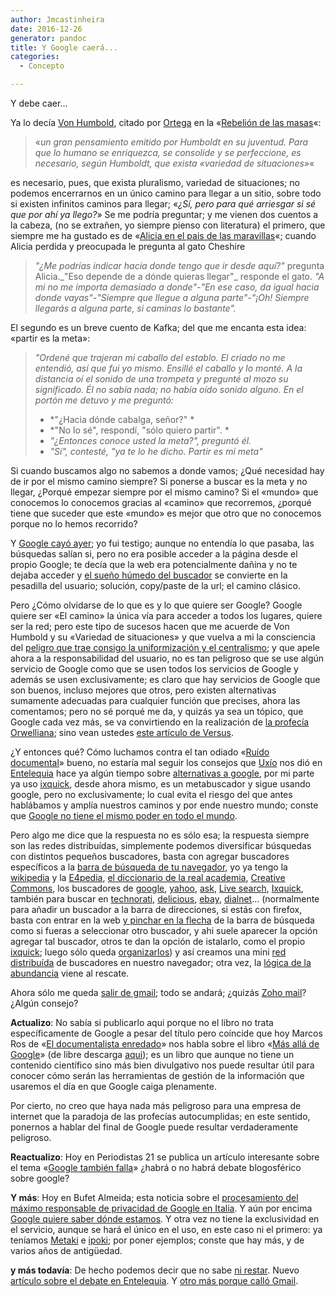 ```yaml
---
author: Jmcastinheira
date: 2016-12-26
generator: pandoc
title: Y Google caerá...
categories:
  - Concepto

---
```




Y debe caer...

Ya lo decía [Von
Humbold](http://es.wikipedia.org/wiki/Wilhelm_von_Humboldt), citado por
[Ortega](http://es.wikipedia.org/wiki/Jos%C3%A9_Ortega_y_Gasset) en la
«[Rebelión de las
masas](http://www.laeditorialvirtual.com.ar/Pages/Ortega_y_Gasset/Ortega_LaRebelionDeLasMasas01.htm)«:

> «*un gran pensamiento emitido por Humboldt en su juventud. Para que lo
> humano se enriquezca, se consolide y se perfeccione, es necesario,
> según Humboldt, que exista «variedad de situaciones»*«

es necesario, pues, que exista pluralismo, variedad de situaciones; no
podemos encerrarnos en un único camino para llegar a un sitio, sobre
todo si existen infinitos caminos para llegar; «*¿Sí, pero para qué
arriesgar si sé que por ahí ya llego?*» Se me podría preguntar; y me
vienen dos cuentos a la cabeza, (no se extrañen, yo siempre pienso con
literatura) el primero, que siempre me ha gustado es de «[Alicia en el
pais de las
maravillas](http://www.guiascostarica.com/alicia/a1/indice.htm)«; cuando
Alicia perdida y preocupada le pregunta al gato Cheshire

> *"¿Me podrías indicar hacia donde tengo que ir desde aquí?"* pregunta
> Alicia.\_"Eso depende de a dónde quieras llegar"\_ responde el gato.
> *"A mi no me importa demasiado a donde"-"En ese caso, da igual hacia
> donde vayas"-"Siempre que llegue a alguna parte"-"¡Oh! Siempre
> llegarás a alguna parte, si caminas lo bastante".*

El segundo es un breve cuento de Kafka; del que me encanta esta idea:
«partir es la meta»:

> *"Ordené que trajeran mi caballo del establo. El criado no me
> entendió, así que fui yo mismo. Ensillé el caballo y lo monté. A la
> distancia oí el sonido de una trompeta y pregunté al mozo su
> significado. Él no sabía nada; no había oído sonido alguno. En el
> portón me detuvo y me preguntó:*
>
> -   *"¿Hacia dónde cabalga, señor?" *
> -   *"No lo sé", respondí, "sólo quiero partir". *
> -   *"¿Entonces conoce usted la meta?", preguntó él.*
> -   *"Sí", contesté, "ya te lo he dicho. Partir es mi meta"*

Si cuando buscamos algo no sabemos a donde vamos; ¿Qué necesidad hay de
ir por el mismo camino siempre? Si ponerse a buscar es la meta y no
llegar, ¿Porqué empezar siempre por el mismo camino? Si el «mundo» que
conocemos lo conocemos gracias al «camino» que recorremos, ¿porqué tiene
que suceder que este «mundo» es mejor que otro que no conocemos porque
no lo hemos recorrido?

Y [Google cayó
ayer](http://www.soitu.es/soitu/2009/01/31/actualidad/1233415500_123736.html);
yo fui testigo; aunque no entendía lo que pasaba, las búsquedas salían
si, pero no era posible acceder a la página desde el propio Google; te
decía que la web era potencialmente dañina y no te dejaba acceder y [el
sueño húmedo del
buscador](http://www.versvs.net/miniposts/el-sueno-humedo-de-todo-buscador/)
se convierte en la pesadilla del usuario; solución, copy/paste de la
url; el camino clásico.

Pero ¿Cómo olvidarse de lo que es y lo que quiere ser Google? Google
quiere ser «El camino» la única vía para acceder a todos los lugares,
quiere ser la red; pero este tipo de sucesos hacen que me acuerde de Von
Humbold y su «Variedad de situaciones» y que vuelva a mi la consciencia
del [peligro que trae consigo la uniformización y el
centralismo](http://www.versvs.net/anotacion/infraestructura-como-ventaja-competitiva);
y que apele ahora a la responsabilidad del usuario, no es tan peligroso
que se use algún servicio de Google como que se usen todos los servicios
de Google y además se usen exclusivamente; es claro que hay servicios de
Google que son buenos, incluso mejores que otros, pero existen
alternativas sumamente adecuadas para cualquier función que precises,
ahora las comentamos; pero no sé porqué me da, y quizás ya sea un
tópico, que Google cada vez más, se va convirtiendo en la realización de
[la profecía
Orwelliana](http://es.wikipedia.org/wiki/1984_%28novela%29); sino vean
ustedes [este artículo de
Versus](http://www.versvs.net/anotacion/brazos-poderosos-google-son-infinitos-rumore-rumore).

¿Y entonces qué? Cómo luchamos contra el tan odiado «[Ruído
documental](http://entelequia.bligoo.com/content/view/132089/La_informacion_y_el_ruido_documental.html)»
bueno, no estaría mal seguir los consejos que
[Uxío](http://www.bligoo.com/profile/view/79903) nos dió en
[Entelequia](http://entelequia.bligoo.com/content/view/132089/La_informacion_y_el_ruido_documental.html)
hace ya algún tiempo sobre [alternativas a
google](http://entelequia.bligoo.com/content/view/136524/BUSCADORES_DE_INTERNET_GUIA_BASICA.html),
por mi parte ya uso [ixquick](http://eu.ixquick.com/esp/), desde ahora
mismo, es un metabuscador y sigue usando google, pero no exclusivamente;
lo cual evita el riesgo del que antes hablábamos y amplía nuestros
caminos y por ende nuestro mundo; conste que [Google no tiene el mismo
poder en todo el mundo](http://www.abadiadigital.com/noticia3314.html).

Pero algo me dice que la respuesta no es sólo esa; la respuesta siempre
son las redes distribuídas, simplemente podemos diversificar búsquedas
con distintos pequeños buscadores, basta con agregar buscadores
específicos a la [barra de búsqueda de tu
navegador,](http://ixquick.com/do/metasearch.pl?query=agregar+a+barra+busqueda+del+navegador&cat=web&pl=ff&language=espanol)
yo ya tengo la [wikipedia](http://es.wikipedia.org/wiki/Wikipedia) y la
[E4pedia](http://exploradoreselectronicos.net/e4pedia/Portada), [el
diccionario de la real
academia](http://buscon.rae.es/draeI/html/cabecera.htm), [Creative
Commons](http://search.creativecommons.org/), los buscadores de
[google](http://www.google.es/), [yahoo](http://es.search.yahoo.com/),
[ask](http://es.ask.com), [Live search](http://www.live.com/),
[Ixquick](http://ixquick.com/), también para buscar en
[technorati](http://technorati.com/),
[delicious](http://delicious.com/search),
[ebay](http://search.ebay.es/),
[dialnet](http://dialnet.unirioja.es/)... (normalmente para añadir un
buscador a la barra de direcciones, si estás con firefox, basta con
entrar en la web [y pinchar en la
flecha](http://bitelia.com/2007/05/21/motores-de-busqueda-en-firefox/)
de la barra de búsqueda como si fueras a seleccionar otro buscador, y
ahi suele aparecer la opción agregar tal buscador, otros te dan la
opción de istalarlo, como el propio
[ixquick](http://eu2.ixquick.com/esp/download_ixquick_plugin.html);
luego sólo queda
[organizarlos](http://bitelia.com/2008/01/17/organiza-los-motores-de-busqueda-de-firefox/))
y así creamos una mini [red
distribuída](http://exploradoreselectronicos.net/wiki/index.php?title=Red_distribuida)
de buscadores en nuestro navegador; otra vez, la [lógica de la
abundancia](http://exploradoreselectronicos.net/e4pedia/L%C3%B3gica_de_la_abundancia)
viene al rescate.

Ahora sólo me queda [salir de
gmail](http://www.deugarte.com/por-que-abandono-gmail); todo se andará;
¿quizás [Zoho
mail](http://mail.zoho.com/mail/login/login.jsp?serviceurl=%3Fhome)?
¿Algún consejo?

**Actualizo**: No sabía si publicarlo aqui porque no el libro no trata
específicamente de Google a pesar del título pero coíncide que hoy
Marcos Ros de «[El documentalista
enredado](http://www.documentalistaenredado.net/791/mas-alla-de-google-de-jorge-juan-fernandez-garcia/)»
nos habla sobre el libro «[Más allá de
Google](http://www.jorgejuanfernandez.com/archives/2009/01/publicacian_de.html)»
(de libre descarga
[aqui](http://www.infonomia.com/pdf/Mas_alla_de_Google_2008.pdf)); es un
libro que aunque no tiene un contenido científico sino más bien
divulgativo nos puede resultar útil para conocer cómo serán las
herramientas de gestión de la información que usaremos el día en que
Google caiga plenamente.

Por cierto, no creo que haya nada más peligroso para una empresa de
internet que la paradoja de las profecías autocumplidas; en este
sentido, ponernos a hablar del final de Google puede resultar
verdaderamente peligroso.

**Reactualizo**: Hoy en Periodistas 21 se publica un artículo
interesante sobre el tema «[Google también
falla](http://periodistas21.blogspot.com/2009/02/google-tambien-falla.html)»
¿habrá o no habrá debate blogosférico sobre google?

**Y más**: Hoy en Bufet Almeida; esta noticia sobre el [procesamiento
del máximo responsable de privacidad de Google en
Italia](http://www.bufetalmeida.com/499/el-maximo-responsable-de-privacidad-de-google-procesado-en-italia.html).
Y aún por encima [Google quiere saber dónde
estamos](http://www.genbeta.com/2009/02/04-google-latitude-o-como-decirle-a-google-donde-estas-en-cada-momento).
Y otra vez no tiene la exclusividad en el servicio, aunque se hará el
único en el uso, en este caso ni el primero: ya teníamos
[Metaki](http://metaki.com/) e [ipoki](http://www.ipoki.com/); por poner
ejemplos; conste que hay más, y de varios años de antigüedad.

**y más todavía**: De hecho podemos decir que no sabe [ni
restar](http://www.geekets.com/2008/09/26/google-falla-de-nuevo-esta-vez-en-matematicas/).
Nuevo [artículo sobre el debate en
Entelequia](http://entelequia.bligoo.com/content/view/448582/Debatiendo_Google.html).
Y [otro más porque calló
Gmail](http://entelequia.bligoo.com/content/view/454297/Y_Google_volvio_a_caer.html).
